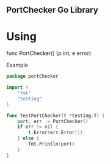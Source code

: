 ## PortChecker Go Library

# Using

func PortChecker() (p int, e error) 


Example   
```go
package portChecker

import (
	"fmt"
	"testing"
)

func TestPortChecker(t *testing.T) {
	port, err := PortChecker()
	if err != nil {
		t.Error(err.Error())
	} else {
		fmt.Println(port)
	}
}
```